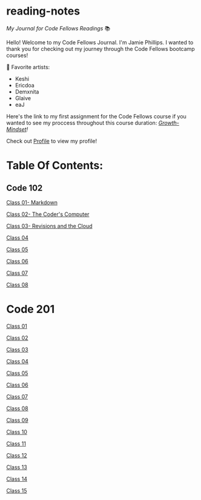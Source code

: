 # reading-notes

*My Journal for Code Fellows Readings* 📚


Hello! Welcome to my Code Fellows Journal. I'm Jamie Phillips. I wanted to thank you for checking out my journey through the Code Fellows bootcamp courses!

🎵 Favorite artists:
- Keshi
- Ericdoa
- Demxnita
- Glaive 
- eaJ
  
Here's the link to my first assignment for the Code Fellows course if you wanted to see my proccess throughout this course duration: *[Growth-Mindset](https://jamiephillips212.github.io/reading-notes/growth-mindset)!*

Check out [Profile](https://github.com/jamiephillips212/) to view my profile!
  
# Table Of Contents:

## Code 102

[Class 01- Markdown](https://jamiephillips212.github.io/reading-notes/code-102/markdown)

[Class 02- The Coder's Computer](https://jamiephillips212.github.io/reading-notes/code-102/the-coders-computer)

[Class 03- Revisions and the Cloud](https://jamiephillips212.github.io/reading-notes/code-102/revisions-and-the-cloud)

[Class 04](https://jamiephillips212.github.io/reading-notes/code-102/strcture-web-pages-with-html)

[Class 05](https://jamiephillips212.github.io/reading-notes/code/102-design-web-pages-with-css)

[Class 06](https://jamiephillips212.github.io/reading-notes/code-102/class06)

[Class 07](https://jamiephillips212.github.io/reading-notes/code-102/class07)

[Class 08](https://jamiephillips212.github.io/reading-notes/code-102/class08)

# Code 201

[Class 01](https://jamiephillips212.github.io/reading-notes/code-201/class01)

[Class 02](https:/jamiephillips212.github.io/reading-notes/code-201/class02)

[Class 03](https://jamiephillips212.github.io/reading-notes/code-201/class03)

[Class 04](https://jamiephillips.github.io/reading-notes/code-201/class04)

[Class 05](https://jamiephillips212.github.io/reading-notes/code-201/class05)

[Class 06](https:/jamiephillips.github.io/reading-notes/code-201/class06)

[Class 07](https:/jamiephillips.github.io/reading-notes/code-201/class07)

[Class 08](https:/jamiephillips.github.io/reading-notes/code-201/class08)

[Class 09](https:/jamiephillips.github.io/reading-notes/code-201/class09)

[Class 10](https:/jamiephillips.github.io/reading-notes/code-201/class10)

[Class 11](https:/jamiephillips.github.io/reading-notes/code-201/class11)

[Class 12](https:/jamiephillips.github.io/reading-notes/code-201/class12)

[Class 13](https:/jamiephillips.github.io/reading-notes/code-201/class13)

[Class 14](https:/jamiephillips.github.io/reading-notes/code-201/class14)

[Class 15](https:/jamiephillips.github.io/reading-notes/code-201/class15)
